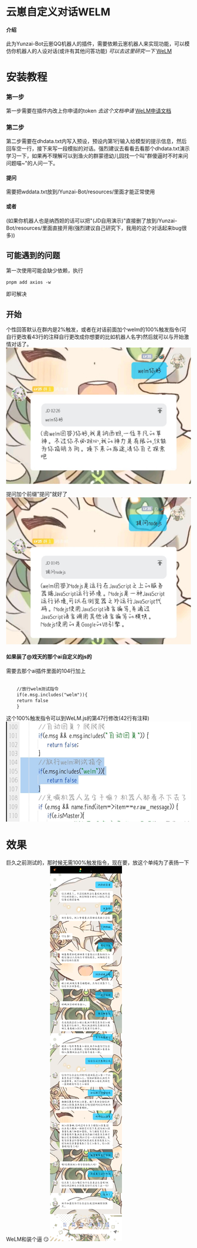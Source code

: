 # 云崽自定义对话WELM

#### 介绍
此为Yunzai-Bot云崽QQ机器人的插件，需要依赖云崽机器人来实现功能，可以模仿你机器人的人设对话(或许有其他问答功能) _可以去这里研究一下_ [WeLM](https://welm.weixin.qq.com/docs/api/)

# 安装教程
### 第一步
第一步需要在插件内改上你申请的token _去这个文档申请_ [WeLM申请文档](https://docs.qq.com/form/page/DUW1YVVJNbHpzV2No#/fill-detail)
### 第二步
第二步需要在dhdata.txt内写入预设，预设内第1行输入给模型的提示信息，然后回车空一行，接下来写一段模拟的对话。强烈建议去看看去看那个dhdata.txt演示学习一下，如果再不理解可以到渔火的群蒙德幼儿园找一个叫"群傻逼时不时来问问题喵~"的人问一下。
#### 提问
需要把wddata.txt放到/Yunzai-Bot/resources/里面才能正常使用
#### 或者
(如果你机器人也是纳西妲的话可以把"(JD自用演示)"直接删了放到/Yunzai-Bot/resources/里面直接开用(强烈建议自己研究下，我用的这个对话起来bug很多))
## 可能遇到的问题
第一次使用可能会缺少依赖，执行

```
pnpm add axios -w
```
即可解决
## 开始
个性回答默认在群内是2%触发，或者在对话前面加个welm的100%触发指令(可自行更改看43行的注释自行更改成你想要的比如机器人名字)然后就可以与开始激情对话了。
![输入图片说明](%E4%BA%91%E5%B4%BD%E8%87%AA%E5%AE%9A%E4%B9%89%E5%AF%B9%E8%AF%9DWeLMIMG_20221211_022651.jpg)

提问加个前缀"提问"就好了![输入图片说明](%E4%BA%91%E5%B4%BD%E8%87%AA%E5%AE%9A%E4%B9%89%E5%AF%B9%E8%AF%9DWELM1e3d4590d8c8a8c4.jpg)

#### 如果装了@戏天的那个ai自定义的js的
需要去那个ai插件里面的104行加上

```

    //放行welm测试指令
    if(e.msg.includes("welm")){
	return false
    }
```
这个100%触发指令可以到WeLM.js的第47行修改(42行有注释)
![输入图片说明](%E4%BA%91%E5%B4%BD%E8%87%AA%E5%AE%9A%E4%B9%89%E5%AF%B9%E8%AF%9DWeLM-43a1cc21ed0ab5ef.jpg)

# 效果
巨久之前测试的，那时候无需100%触发指令，现在要，放这个单纯为了表扬一下WeLM和装个逼 :smirk: 
![输入图片说明](%E4%BA%91%E5%B4%BD%E8%87%AA%E5%AE%9A%E4%B9%89%E5%AF%B9%E8%AF%9DWeLM506f1a205423787.png)